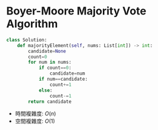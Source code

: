 # Boyer-Moore Majority Vote Algorithm
```python
class Solution:
    def majorityElement(self, nums: List[int]) -> int:
        candidate=None
        count=0
        for num in nums:
            if count==0:
                candidate=num
            if num==candidate:
                count+=1
            else:
                count-=1
        return candidate
```
* 時間複雜度: $O(n)$
* 空間複雜度: $O(1)$
